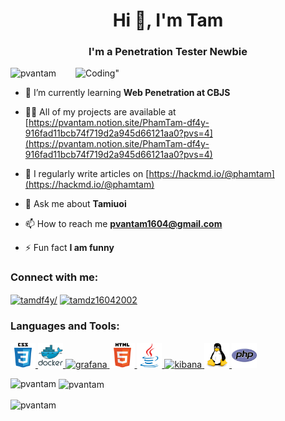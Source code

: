 <h1 align="center">Hi 👋, I'm Tam</h1>
<h3 align="center">I'm a Penetration Tester Newbie</h3>
<img align="right" alt=Coding" width="400" src="https://cdn.dribbble.com/users/1162077/screenshots/3848914/media/7ed7d5ca074b48b328150e5a231e8d1f.gif"
<p align="left"> <img src="https://komarev.com/ghpvc/?username=pvantam&label=Profile%20views&color=0e75b6&style=flat" alt="pvantam" /> </p>

- 🌱 I’m currently learning **Web Penetration at CBJS**

- 👨‍💻 All of my projects are available at [https://pvantam.notion.site/PhamTam-df4y-916fad11bcb74f719d2a945d66121aa0?pvs=4](https://pvantam.notion.site/PhamTam-df4y-916fad11bcb74f719d2a945d66121aa0?pvs=4)

- 📝 I regularly write articles on [https://hackmd.io/@phamtam](https://hackmd.io/@phamtam)

- 💬 Ask me about **Tamiuoi**

- 📫 How to reach me **pvantam1604@gmail.com**
  
- ⚡ Fun fact **I am funny**

<h3 align="left">Connect with me:</h3>
<p align="left">
<a href="https://linkedin.com/in/https://www.linkedin.com/in/tamdf4y/" target="blank"><img align="center" src="https://raw.githubusercontent.com/rahuldkjain/github-profile-readme-generator/master/src/images/icons/Social/linked-in-alt.svg" alt="tamdf4y/" height="30" width="40" /></a>
<a href="https://fb.com/phamtam" target="blank"><img align="center" src="https://raw.githubusercontent.com/rahuldkjain/github-profile-readme-generator/master/src/images/icons/Social/facebook.svg" alt="tamdz16042002" height="30" width="40" /></a>
</p>

<h3 align="left">Languages and Tools:</h3>
<p align="left"> <a href="https://www.w3schools.com/css/" target="_blank" rel="noreferrer"> <img src="https://raw.githubusercontent.com/devicons/devicon/master/icons/css3/css3-original-wordmark.svg" alt="css3" width="40" height="40"/> </a> <a href="https://www.docker.com/" target="_blank" rel="noreferrer"> <img src="https://raw.githubusercontent.com/devicons/devicon/master/icons/docker/docker-original-wordmark.svg" alt="docker" width="40" height="40"/> </a> <a href="https://grafana.com" target="_blank" rel="noreferrer"> <img src="https://www.vectorlogo.zone/logos/grafana/grafana-icon.svg" alt="grafana" width="40" height="40"/> </a> <a href="https://www.w3.org/html/" target="_blank" rel="noreferrer"> <img src="https://raw.githubusercontent.com/devicons/devicon/master/icons/html5/html5-original-wordmark.svg" alt="html5" width="40" height="40"/> </a> <a href="https://www.java.com" target="_blank" rel="noreferrer"> <img src="https://raw.githubusercontent.com/devicons/devicon/master/icons/java/java-original.svg" alt="java" width="40" height="40"/> </a> <a href="https://www.elastic.co/kibana" target="_blank" rel="noreferrer"> <img src="https://www.vectorlogo.zone/logos/elasticco_kibana/elasticco_kibana-icon.svg" alt="kibana" width="40" height="40"/> </a> <a href="https://www.linux.org/" target="_blank" rel="noreferrer"> <img src="https://raw.githubusercontent.com/devicons/devicon/master/icons/linux/linux-original.svg" alt="linux" width="40" height="40"/> </a> <a href="https://www.php.net" target="_blank" rel="noreferrer"> <img src="https://raw.githubusercontent.com/devicons/devicon/master/icons/php/php-original.svg" alt="php" width="40" height="40"/> </a> </p>

<p><img align="left" src="https://github-readme-stats.vercel.app/api/top-langs?username=pvantam&show_icons=true&locale=en&layout=compact" alt="pvantam" /></p>

<p>&nbsp;<img align="center" src="https://github-readme-stats.vercel.app/api?username=pvantam&show_icons=true&locale=en" alt="pvantam" /></p>

<p><img align="center" src="https://github-readme-streak-stats.herokuapp.com/?user=pvantam&" alt="pvantam" /></p>
